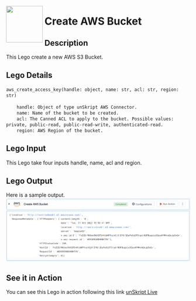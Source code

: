[<img align="left" src="https://unskript.com/assets/favicon.png" width="100" height="100" style="padding-right: 5px">](https://unskript.com/assets/favicon.png) 
<h1>Create AWS Bucket</h1>

## Description
This Lego create a new AWS S3 Bucket.


## Lego Details

    aws_create_access_key(handle: object, name: str, acl: str, region: str)

        handle: Object of type unSkript AWS Connector.
        name: Name of the bucket to be created.
        acl: The Canned ACL to apply to the bucket. Possible values: private, public-read, public-read-write, authenticated-read.
        region: AWS Region of the bucket.
## Lego Input
This Lego take four inputs handle, name, acl and region.

## Lego Output
Here is a sample output.
<img src="./1.png">


## See it in Action

You can see this Lego in action following this link [unSkript Live](https://us.app.unskript.io)